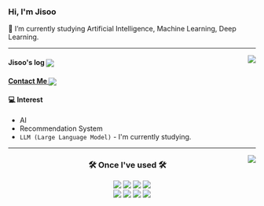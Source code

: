 

<h3 align='left'>Hi, I'm Jisoo</h3>

📖  I’m currently studying Artificial Intelligence, Machine Learning, Deep Learning.

---
<a href="https://velog.io/@js03210/"><img align="right" src="https://velog-readme-stats.vercel.app/api/list?name=js03210"/></a>


<h4 align="left"><b>
Jisoo's log <a href="https://velog.io/@js03210/"><img align="center" src="https://img.shields.io/badge/Jisoo.log-3DDC84?style=badge&logo=Velog&logoColor=white"/></a> 
<a href="mailto:cussion09@gmail.com"> </b></h4> 
<h4 align="left"><b>
Contact Me <img align="center" src="https://img.shields.io/badge/Gmail-D14836?style=badge&logo=gmail&logoColor=white&link=mailto:cussion09@gmail.com"/></a> 
</b></h4>

 
 </b></h4>
<h4 align="left"><b>
💻 Interest
</b></h4>

- AI
- Recommendation System
- `LLM (Large Language Model)` - I'm currently studying.
  
</div>


<hr>

 <a href="https://github.com/JisooRyu99/github-readme-stats"><img align="right" src="https://github-readme-stats.vercel.app/api?username=JisooRyu99&&show_icons=true&theme=transparent"/></a>
 <div align=center>
<h3 align="center"><b>🛠 Once I've used 🛠</b></h3>

<p align="center">
<img src="https://img.shields.io/badge/python-3670A0?style=for-the-badge&logo=python&logoColor=ffdd54"/> <img src="https://img.shields.io/badge/PyTorch-EE4C2C?style=for-the-badge&logo=PyTorch&logoColor=white"> <img src="https://img.shields.io/badge/Ubuntu-E95420?style=for-the-badge&logo=ubuntu&logoColor=white"> <img src="https://img.shields.io/badge/Numpy-013243?style=for-the-badge&logo=Numpy&logoColor=white"> 
</br> <img src="https://img.shields.io/badge/Pandas-150458?style=for-the-badge&logo=Pandas&logoColor=white"> <img src="https://img.shields.io/badge/Scikit_learn-F7931E?style=for-the-badge&logo=scikitlearn&logoColor=white">
 <img src="https://img.shields.io/badge/FastAPI-009688?style=for-the-badge&logo=FastAPI&logoColor=black">  
 <img src="https://img.shields.io/badge/Poetry-60A5FA?style=for-the-badge&logo=Poetry&logoColor=black">  
 </div>
